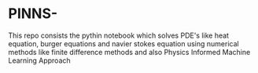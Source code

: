 # PINNS-
This repo consists the pythin notebook which solves PDE's like heat equation, burger equations and navier stokes equation using numerical 
methods like finite difference methods and also Physics Informed Machine Learning Approach
